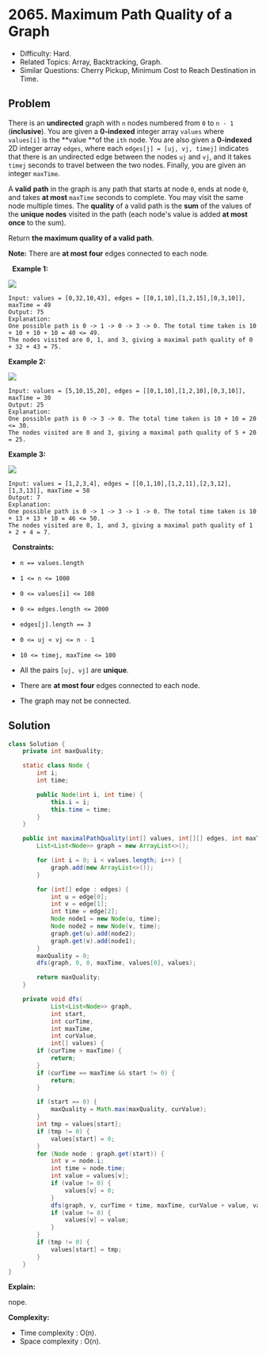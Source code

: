 # 2065. Maximum Path Quality of a Graph

- Difficulty: Hard.
- Related Topics: Array, Backtracking, Graph.
- Similar Questions: Cherry Pickup, Minimum Cost to Reach Destination in Time.

## Problem

There is an **undirected** graph with ```n``` nodes numbered from ```0``` to ```n - 1``` (**inclusive**). You are given a **0-indexed** integer array ```values``` where ```values[i]``` is the **value **of the ```ith``` node. You are also given a **0-indexed** 2D integer array ```edges```, where each ```edges[j] = [uj, vj, timej]``` indicates that there is an undirected edge between the nodes ```uj``` and ```vj```, and it takes ```timej``` seconds to travel between the two nodes. Finally, you are given an integer ```maxTime```.

A **valid** **path** in the graph is any path that starts at node ```0```, ends at node ```0```, and takes **at most** ```maxTime``` seconds to complete. You may visit the same node multiple times. The **quality** of a valid path is the **sum** of the values of the **unique nodes** visited in the path (each node's value is added **at most once** to the sum).

Return **the **maximum** quality of a valid path**.

**Note:** There are **at most four** edges connected to each node.

 
**Example 1:**

![](https://assets.leetcode.com/uploads/2021/10/19/ex1drawio.png)

```
Input: values = [0,32,10,43], edges = [[0,1,10],[1,2,15],[0,3,10]], maxTime = 49
Output: 75
Explanation:
One possible path is 0 -> 1 -> 0 -> 3 -> 0. The total time taken is 10 + 10 + 10 + 10 = 40 <= 49.
The nodes visited are 0, 1, and 3, giving a maximal path quality of 0 + 32 + 43 = 75.
```

**Example 2:**

![](https://assets.leetcode.com/uploads/2021/10/19/ex2drawio.png)

```
Input: values = [5,10,15,20], edges = [[0,1,10],[1,2,10],[0,3,10]], maxTime = 30
Output: 25
Explanation:
One possible path is 0 -> 3 -> 0. The total time taken is 10 + 10 = 20 <= 30.
The nodes visited are 0 and 3, giving a maximal path quality of 5 + 20 = 25.
```

**Example 3:**

![](https://assets.leetcode.com/uploads/2021/10/19/ex31drawio.png)

```
Input: values = [1,2,3,4], edges = [[0,1,10],[1,2,11],[2,3,12],[1,3,13]], maxTime = 50
Output: 7
Explanation:
One possible path is 0 -> 1 -> 3 -> 1 -> 0. The total time taken is 10 + 13 + 13 + 10 = 46 <= 50.
The nodes visited are 0, 1, and 3, giving a maximal path quality of 1 + 2 + 4 = 7.
```

 
**Constraints:**


	
- ```n == values.length```
	
- ```1 <= n <= 1000```
	
- ```0 <= values[i] <= 108```
	
- ```0 <= edges.length <= 2000```
	
- ```edges[j].length == 3 ```
	
- ```0 <= uj < vj <= n - 1```
	
- ```10 <= timej, maxTime <= 100```
	
- All the pairs ```[uj, vj]``` are **unique**.
	
- There are **at most four** edges connected to each node.
	
- The graph may not be connected.



## Solution

```java
class Solution {
    private int maxQuality;

    static class Node {
        int i;
        int time;

        public Node(int i, int time) {
            this.i = i;
            this.time = time;
        }
    }

    public int maximalPathQuality(int[] values, int[][] edges, int maxTime) {
        List<List<Node>> graph = new ArrayList<>();

        for (int i = 0; i < values.length; i++) {
            graph.add(new ArrayList<>());
        }

        for (int[] edge : edges) {
            int u = edge[0];
            int v = edge[1];
            int time = edge[2];
            Node node1 = new Node(u, time);
            Node node2 = new Node(v, time);
            graph.get(u).add(node2);
            graph.get(v).add(node1);
        }
        maxQuality = 0;
        dfs(graph, 0, 0, maxTime, values[0], values);

        return maxQuality;
    }

    private void dfs(
            List<List<Node>> graph,
            int start,
            int curTime,
            int maxTime,
            int curValue,
            int[] values) {
        if (curTime > maxTime) {
            return;
        }
        if (curTime == maxTime && start != 0) {
            return;
        }

        if (start == 0) {
            maxQuality = Math.max(maxQuality, curValue);
        }
        int tmp = values[start];
        if (tmp != 0) {
            values[start] = 0;
        }
        for (Node node : graph.get(start)) {
            int v = node.i;
            int time = node.time;
            int value = values[v];
            if (value != 0) {
                values[v] = 0;
            }
            dfs(graph, v, curTime + time, maxTime, curValue + value, values);
            if (value != 0) {
                values[v] = value;
            }
        }
        if (tmp != 0) {
            values[start] = tmp;
        }
    }
}
```

**Explain:**

nope.

**Complexity:**

* Time complexity : O(n).
* Space complexity : O(n).
